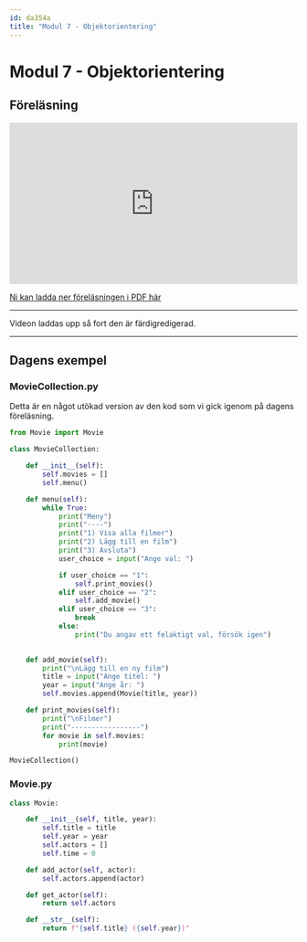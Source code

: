 ```yaml
---
id: da354a
title: "Modul 7 - Objektorientering"
---
```


# Modul 7 - Objektorientering

## Föreläsning

<div class="frame">
    <div style="left: 0; width: 100%; height: 0; position: relative; padding-bottom: 56.1972%;"><iframe src="https://speakerdeck.com/player/61b652078b074fe2867e8dafc3875a19" style="top: 0; left: 0; width: 100%; height: 100%; position: absolute; border: 0;" allowfullscreen scrolling="no" allow="encrypted-media;"></iframe></div>
</div>

[Ni kan ladda ner föreläsningen i PDF här](../pdf/lecture.pdf)

---

Videon laddas upp så fort den är färdigredigerad.

<!--
<div class="video-frame">
    <iframe width="560" height="315" src="https://www.youtube.com/embed/rpHAU_yqtY0" frameborder="0" allow="accelerometer; autoplay; clipboard-write; encrypted-media; gyroscope; picture-in-picture" allowfullscreen></iframe>
</div>
-->
---

## Dagens exempel

### MovieCollection.py

Detta är en något utökad version av den kod som vi gick igenom på dagens föreläsning.

```python
from Movie import Movie

class MovieCollection:

    def __init__(self):
        self.movies = []
        self.menu()

    def menu(self):
        while True:
            print("Meny")
            print("----")
            print("1) Visa alla filmer")
            print("2) Lägg till en film")
            print("3) Avsluta")
            user_choice = input("Ange val: ")

            if user_choice == "1":
                self.print_movies()
            elif user_choice == "2":
                self.add_movie()
            elif user_choice == "3":
                break
            else:
                print("Du angav ett felaktigt val, försök igen")
        

    def add_movie(self):
        print("\nLägg till en ny film")
        title = input("Ange titel: ")
        year = input("Ange år: ")
        self.movies.append(Movie(title, year))

    def print_movies(self):
        print("\nFilmer")
        print("-----------------")
        for movie in self.movies:
            print(movie)

MovieCollection()
```

### Movie.py

```python
class Movie:

    def __init__(self, title, year):
        self.title = title
        self.year = year
        self.actors = []
        self.time = 0

    def add_actor(self, actor):
        self.actors.append(actor)

    def get_actor(self):
        return self.actors

    def __str__(self):
        return f"{self.title} ({self.year})"
```